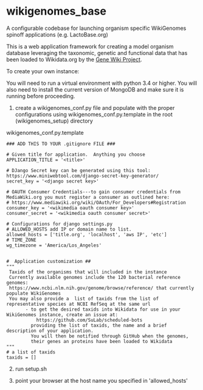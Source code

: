 # wikigenomes_base
A configurable codebase for launching organism specific WikiGenomes spinoff applications (e.g. LactoBase.org)

This is a web application framework for creating a model organism database leveraging the taxonomic, genetic and functional data that has been loaded to Wikidata.org by the [Gene Wiki Project](https://github.com/SuLab/GeneWikiCentral).

To create your own instance:

You will need to run a virtual environment with python 3.4 or higher.
You will also need to install the current version of MongoDB and make sure it is running before proceeding.

1. create a wikigenomes_conf.py file and populate with the proper configurations using wikigenomes_conf.py.template in the root (wikigenomes_setup) directory 

wikigenomes_conf.py.template
```
### ADD THIS TO YOUR .gitignore FILE ###

# Given title for application.  Anything you choose
APPLICATION_TITLE = '<title>'

# DJango Secret key can be generated using this tool: https://www.miniwebtool.com/django-secret-key-generator/
secret_key = '<django secret key>'

# OAUTH Consumer Credentials---to gain consumer credentials from MediaWiki.org you must register a consumer as outlined here:
# https://www.mediawiki.org/wiki/OAuth/For_Developers#Registration
consumer_key = '<wikimedia oauth consumer key>'
consumer_secret = '<wikimedia oauth consumer secret>'

# Configurations for django settings.py
# ALLOWED_HOSTS add IP or domain name to list.
allowed_hosts = ['title.org', 'localhost', 'aws IP', 'etc']
# TIME_ZONE
wg_timezone = 'America/Los_Angeles'


#  Application customization ##
"""
 Taxids of the organisms that will included in the instance
 Currently available genomes include the 120 bacterial reference genomes:
 https://www.ncbi.nlm.nih.gov/genome/browse/reference/ that currently populate WikiGenomes
 You may also provide a  list of taxids from the list of representative species at NCBI RefSeq at the same url
       - to get the desired taxids into Wikidata for use in your WikiGenomes instance, create an issue at:
           https://github.com/SuLab/scheduled-bots
         providing the list of taxids, the name and a brief description of your application.
         You will then be notified through GitHub when the genomes,
         their genes an proteins have been loaded to Wikidata
"""
# a list of taxids
taxids = []
```

2. run setup.sh

3. point your browser at the host name you specified in 'allowed_hosts'